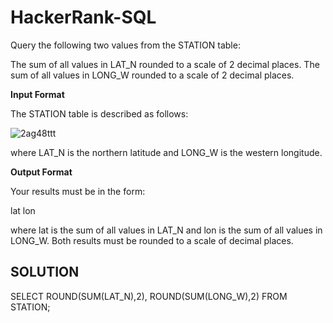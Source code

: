 # HackerRank-SQL

Query the following two values from the STATION table:

The sum of all values in LAT_N rounded to a scale of 2 decimal places.
The sum of all values in LONG_W rounded to a scale of 2 decimal places.

**Input Format**

The STATION table is described as follows:

![2ag48ttt](https://github.com/AnjaliMizJ/HackerRank-SQL/assets/31090029/fca395f9-0457-4e8e-b9da-dd00fcb25bb6)


where LAT_N is the northern latitude and LONG_W is the western longitude.

**Output Format**

Your results must be in the form:


lat lon


where lat is the sum of all values in LAT_N and lon is the sum of all values in LONG_W. Both results must be rounded to a scale of  decimal places.

<H2>SOLUTION</H2>

SELECT ROUND(SUM(LAT_N),2), ROUND(SUM(LONG_W),2) FROM STATION;
